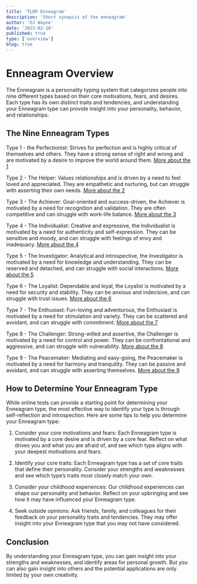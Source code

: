 ```yaml
---
title: 'TLDR Enneagram'
description: 'Short synopsis of the enneagram'
author: 'DJ Wayne'
date: '2023-02-10'
published: true
type: ['overview']
blog: true
---
```


# Enneagram Overview

The Enneagram is a personality typing system that categorizes people into nine different types based on their core motivations, fears, and desires. Each type has its own distinct traits and tendencies, and understanding your Enneagram type can provide insight into your personality, behavior, and relationships.

## The Nine Enneagram Types

Type 1 - the Perfectionist: Strives for perfection and is highly critical of themselves and others. They have a strong sense of right and wrong and are motivated by a desire to improve the world around them. <a href="/blog/enneagram/1" > More about the 1 </a>

Type 2 - The Helper: Values relationships and is driven by a need to feel loved and appreciated. They are empathetic and nurturing, but can struggle with asserting their own needs. <a href="/blog/enneagram/2" > More about the 2 </a>

Type 3 - The Achiever: Goal-oriented and success-driven, the Achiever is motivated by a need for recognition and validation. They are often competitive and can struggle with work-life balance. <a href="/blog/enneagram/3" > More about the 3 </a>

Type 4 - The Individualist: Creative and expressive, the Individualist is motivated by a need for authenticity and self-expression. They can be sensitive and moody, and can struggle with feelings of envy and inadequacy. <a href="/blog/enneagram/4" > More about the 4 </a>

Type 5 - The Investigator: Analytical and introspective, the Investigator is motivated by a need for knowledge and understanding. They can be reserved and detached, and can struggle with social interactions. <a href="/blog/enneagram/5" > More about the 5 </a>

Type 6 - The Loyalist: Dependable and loyal, the Loyalist is motivated by a need for security and stability. They can be anxious and indecisive, and can struggle with trust issues. <a href="/blog/enneagram/6" > More about the 6 </a>

Type 7 - The Enthusiast: Fun-loving and adventurous, the Enthusiast is motivated by a need for stimulation and variety. They can be scattered and avoidant, and can struggle with commitment. <a href="/blog/enneagram/7" > More about the 7 </a>

Type 8 - The Challenger: Strong-willed and assertive, the Challenger is motivated by a need for control and power. They can be confrontational and aggressive, and can struggle with vulnerability. <a href="/blog/enneagram/8" > More about the 8 </a>

Type 9 - The Peacemaker: Mediating and easy-going, the Peacemaker is motivated by a need for harmony and tranquility. They can be passive and avoidant, and can struggle with asserting themselves. <a href="/blog/enneagram/9" > More about the 9 </a>

## How to Determine Your Enneagram Type

While online tests can provide a starting point for determining your Enneagram type, the most effective way to identify your type is through self-reflection and introspection. Here are some tips to help you determine your Enneagram type:

1. Consider your core motivations and fears: Each Enneagram type is motivated by a core desire and is driven by a core fear. Reflect on what drives you and what you are afraid of, and see which type aligns with your deepest motivations and fears.

2. Identify your core traits: Each Enneagram type has a set of core traits that define their personality. Consider your strengths and weaknesses and see which type’s traits most closely match your own.

3. Consider your childhood experiences: Our childhood experiences can shape our personality and behavior. Reflect on your upbringing and see how it may have influenced your Enneagram type.

4. Seek outside opinions: Ask friends, family, and colleagues for their feedback on your personality traits and tendencies. They may offer insight into your Enneagram type that you may not have considered.

## Conclusion

By understanding your Enneagram type, you can gain insight into your strengths and weaknesses, and identify areas for personal growth. But you can also gain insight into others and the potential applications are only limited by your own creativity.
